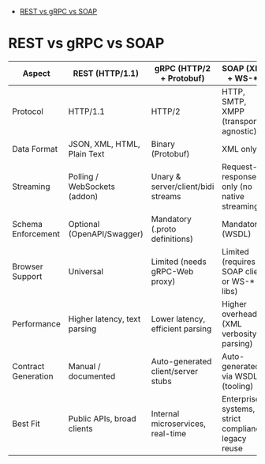 - [REST vs gRPC vs SOAP](#rest-vs-grpc-vs-soap)
# REST vs gRPC vs SOAP
| Aspect              | REST (HTTP/1.1)                  | gRPC (HTTP/2 + Protobuf)         | SOAP (XML + WS-*)                                 |
|---------------------|----------------------------------|----------------------------------|---------------------------------------------------|
| Protocol            | HTTP/1.1                         | HTTP/2                           | HTTP, SMTP, XMPP (transport-agnostic)             |
| Data Format         | JSON, XML, HTML, Plain Text      | Binary (Protobuf)                | XML only                                          |
| Streaming           | Polling / WebSockets (addon)     | Unary & server/client/bidi streams | Request-response only (no native streaming)     |
| Schema Enforcement  | Optional (OpenAPI/Swagger)       | Mandatory (.proto definitions)   | Mandatory (WSDL)                                  |
| Browser Support     | Universal                        | Limited (needs gRPC-Web proxy)   | Limited (requires SOAP client or WS-* libs)       |
| Performance         | Higher latency, text parsing     | Lower latency, efficient parsing | Higher overhead (XML verbosity & parsing)         |
| Contract Generation | Manual / documented              | Auto-generated client/server stubs | Auto-generated via WSDL (tooling)              |
| Best Fit            | Public APIs, broad clients       | Internal microservices, real-time | Enterprise systems, strict compliance, legacy reuse |
